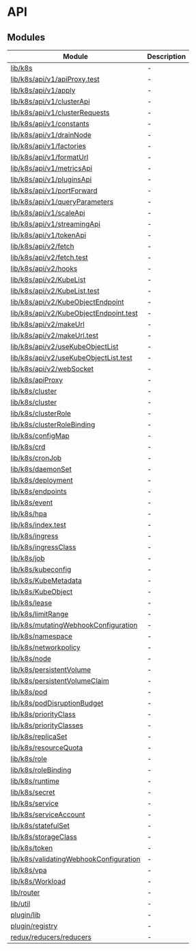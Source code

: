 # API

## Modules

| Module | Description |
| ------ | ------ |
| [lib/k8s](lib/k8s/API.md) | - |
| [lib/k8s/api/v1/apiProxy.test](lib/k8s/api/v1/apiProxy.test/API.md) | - |
| [lib/k8s/api/v1/apply](lib/k8s/api/v1/apply/API.md) | - |
| [lib/k8s/api/v1/clusterApi](lib/k8s/api/v1/clusterApi/API.md) | - |
| [lib/k8s/api/v1/clusterRequests](lib/k8s/api/v1/clusterRequests/API.md) | - |
| [lib/k8s/api/v1/constants](lib/k8s/api/v1/constants/API.md) | - |
| [lib/k8s/api/v1/drainNode](lib/k8s/api/v1/drainNode/API.md) | - |
| [lib/k8s/api/v1/factories](lib/k8s/api/v1/factories/API.md) | - |
| [lib/k8s/api/v1/formatUrl](lib/k8s/api/v1/formatUrl/API.md) | - |
| [lib/k8s/api/v1/metricsApi](lib/k8s/api/v1/metricsApi/API.md) | - |
| [lib/k8s/api/v1/pluginsApi](lib/k8s/api/v1/pluginsApi/API.md) | - |
| [lib/k8s/api/v1/portForward](lib/k8s/api/v1/portForward/API.md) | - |
| [lib/k8s/api/v1/queryParameters](lib/k8s/api/v1/queryParameters/API.md) | - |
| [lib/k8s/api/v1/scaleApi](lib/k8s/api/v1/scaleApi/API.md) | - |
| [lib/k8s/api/v1/streamingApi](lib/k8s/api/v1/streamingApi/API.md) | - |
| [lib/k8s/api/v1/tokenApi](lib/k8s/api/v1/tokenApi/API.md) | - |
| [lib/k8s/api/v2/fetch](lib/k8s/api/v2/fetch/API.md) | - |
| [lib/k8s/api/v2/fetch.test](lib/k8s/api/v2/fetch.test/API.md) | - |
| [lib/k8s/api/v2/hooks](lib/k8s/api/v2/hooks/API.md) | - |
| [lib/k8s/api/v2/KubeList](lib/k8s/api/v2/KubeList/API.md) | - |
| [lib/k8s/api/v2/KubeList.test](lib/k8s/api/v2/KubeList.test/API.md) | - |
| [lib/k8s/api/v2/KubeObjectEndpoint](lib/k8s/api/v2/KubeObjectEndpoint/API.md) | - |
| [lib/k8s/api/v2/KubeObjectEndpoint.test](lib/k8s/api/v2/KubeObjectEndpoint.test/API.md) | - |
| [lib/k8s/api/v2/makeUrl](lib/k8s/api/v2/makeUrl/API.md) | - |
| [lib/k8s/api/v2/makeUrl.test](lib/k8s/api/v2/makeUrl.test/API.md) | - |
| [lib/k8s/api/v2/useKubeObjectList](lib/k8s/api/v2/useKubeObjectList/API.md) | - |
| [lib/k8s/api/v2/useKubeObjectList.test](lib/k8s/api/v2/useKubeObjectList.test/API.md) | - |
| [lib/k8s/api/v2/webSocket](lib/k8s/api/v2/webSocket/API.md) | - |
| [lib/k8s/apiProxy](lib/k8s/apiProxy/API.md) | - |
| [lib/k8s/cluster](lib/k8s/cluster/API.md) | - |
| [lib/k8s/cluster](lib/k8s/cluster/API.md) | - |
| [lib/k8s/clusterRole](lib/k8s/clusterRole/API.md) | - |
| [lib/k8s/clusterRoleBinding](lib/k8s/clusterRoleBinding/API.md) | - |
| [lib/k8s/configMap](lib/k8s/configMap/API.md) | - |
| [lib/k8s/crd](lib/k8s/crd/API.md) | - |
| [lib/k8s/cronJob](lib/k8s/cronJob/API.md) | - |
| [lib/k8s/daemonSet](lib/k8s/daemonSet/API.md) | - |
| [lib/k8s/deployment](lib/k8s/deployment/API.md) | - |
| [lib/k8s/endpoints](lib/k8s/endpoints/API.md) | - |
| [lib/k8s/event](lib/k8s/event/API.md) | - |
| [lib/k8s/hpa](lib/k8s/hpa/API.md) | - |
| [lib/k8s/index.test](lib/k8s/index.test/API.md) | - |
| [lib/k8s/ingress](lib/k8s/ingress/API.md) | - |
| [lib/k8s/ingressClass](lib/k8s/ingressClass/API.md) | - |
| [lib/k8s/job](lib/k8s/job/API.md) | - |
| [lib/k8s/kubeconfig](lib/k8s/kubeconfig/API.md) | - |
| [lib/k8s/KubeMetadata](lib/k8s/KubeMetadata/API.md) | - |
| [lib/k8s/KubeObject](lib/k8s/KubeObject/API.md) | - |
| [lib/k8s/lease](lib/k8s/lease/API.md) | - |
| [lib/k8s/limitRange](lib/k8s/limitRange/API.md) | - |
| [lib/k8s/mutatingWebhookConfiguration](lib/k8s/mutatingWebhookConfiguration/API.md) | - |
| [lib/k8s/namespace](lib/k8s/namespace/API.md) | - |
| [lib/k8s/networkpolicy](lib/k8s/networkpolicy/API.md) | - |
| [lib/k8s/node](lib/k8s/node/API.md) | - |
| [lib/k8s/persistentVolume](lib/k8s/persistentVolume/API.md) | - |
| [lib/k8s/persistentVolumeClaim](lib/k8s/persistentVolumeClaim/API.md) | - |
| [lib/k8s/pod](lib/k8s/pod/API.md) | - |
| [lib/k8s/podDisruptionBudget](lib/k8s/podDisruptionBudget/API.md) | - |
| [lib/k8s/priorityClass](lib/k8s/priorityClass/API.md) | - |
| [lib/k8s/priorityClasses](lib/k8s/priorityClasses/API.md) | - |
| [lib/k8s/replicaSet](lib/k8s/replicaSet/API.md) | - |
| [lib/k8s/resourceQuota](lib/k8s/resourceQuota/API.md) | - |
| [lib/k8s/role](lib/k8s/role/API.md) | - |
| [lib/k8s/roleBinding](lib/k8s/roleBinding/API.md) | - |
| [lib/k8s/runtime](lib/k8s/runtime/API.md) | - |
| [lib/k8s/secret](lib/k8s/secret/API.md) | - |
| [lib/k8s/service](lib/k8s/service/API.md) | - |
| [lib/k8s/serviceAccount](lib/k8s/serviceAccount/API.md) | - |
| [lib/k8s/statefulSet](lib/k8s/statefulSet/API.md) | - |
| [lib/k8s/storageClass](lib/k8s/storageClass/API.md) | - |
| [lib/k8s/token](lib/k8s/token/API.md) | - |
| [lib/k8s/validatingWebhookConfiguration](lib/k8s/validatingWebhookConfiguration/API.md) | - |
| [lib/k8s/vpa](lib/k8s/vpa/API.md) | - |
| [lib/k8s/Workload](lib/k8s/Workload/API.md) | - |
| [lib/router](lib/router/API.md) | - |
| [lib/util](lib/util/API.md) | - |
| [plugin/lib](plugin/lib/API.md) | - |
| [plugin/registry](plugin/registry/API.md) | - |
| [redux/reducers/reducers](redux/reducers/reducers/API.md) | - |
